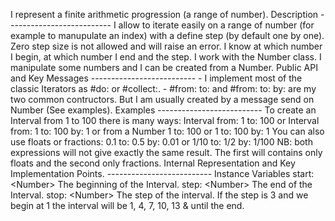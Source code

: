    I       r   e   p   r   e   s   e   n   t       a       f   i   n   i   t   e       a   r   i   t   h   m   e   t   i   c       p   r   o   g   r   e   s   s   i   o   n       (   a       r   a   n   g   e       o   f       n   u   m   b   e   r   )   .         D   e   s   c   r   i   p   t   i   o   n      -   -   -   -   -   -   -   -   -   -   -   -   -   -   -   -   -   -   -   -   -   -   -   -   -   -         I       a   l   l   o   w       t   o       i   t   e   r   a   t   e       e   a   s   i   l   y       o   n       a       r   a   n   g   e       o   f       n   u   m   b   e   r       (   f   o   r       e   x   a   m   p   l   e       t   o       m   a   n   u   p   u   l   a   t   e       a   n       i   n   d   e   x   )       w   i   t   h       a       d   e   f   i   n   e       s   t   e   p       (   b   y       d   e   f   a   u   l   t       o   n   e       b   y       o   n   e   )   .         Z   e   r   o       s   t   e   p       s   i   z   e       i   s       n   o   t       a   l   l   o   w   e   d       a   n   d       w   i   l   l       r   a   i   s   e       a   n       e   r   r   o   r   .         I       k   n   o   w       a   t       w   h   i   c   h       n   u   m   b   e   r       I       b   e   g   i   n   ,       a   t       w   h   i   c   h       n   u   m   b   e   r       I       e   n   d       a   n   d       t   h   e       s   t   e   p   .         I       w   o   r   k       w   i   t   h       t   h   e       N   u   m   b   e   r       c   l   a   s   s   .       I       m   a   n   i   p   u   l   a   t   e       s   o   m   e       n   u   m   b   e   r   s       a   n   d       I       c   a   n       b   e       c   r   e   a   t   e   d       f   r   o   m       a       N   u   m   b   e   r   .                 P   u   b   l   i   c       A   P   I       a   n   d       K   e   y       M   e   s   s   a   g   e   s      -   -   -   -   -   -   -   -   -   -   -   -   -   -   -   -   -   -   -   -   -   -   -   -   -   -         -       I       i   m   p   l   e   m   e   n   t       m   o   s   t       o   f       t   h   e       c   l   a   s   s   i   c       I   t   e   r   a   t   o   r   s       a   s       #   d   o   :       o   r       #   c   o   l   l   e   c   t   :   .         -       #   f   r   o   m   :       t   o   :       a   n   d       #   f   r   o   m   :       t   o   :       b   y   :           a   r   e       m   y       t   w   o       c   o   m   m   o   n       c   o   n   t   r   u   c   t   o   r   s   .       B   u   t       I       a   m       u   s   u   a   l   l   y       c   r   e   a   t   e   d       b   y       a       m   e   s   s   a   g   e       s   e   n   d       o   n       N   u   m   b   e   r           (   S   e   e       e   x   a   m   p   l   e   s   )   .         E   x   a   m   p   l   e   s          -   -   -   -   -   -   -   -   -   -   -   -   -   -   -   -   -   -   -   -   -   -   -   -   -   -         T   o       c   r   e   a   t   e       a   n       I   n   t   e   r   v   a   l       f   r   o   m       1       t   o       1   0   0       t   h   e   r   e       i   s       m   a   n   y       w   a   y   s   :         	   I   n   t   e   r   v   a   l       f   r   o   m   :       1       t   o   :       1   0   0      	   o   r      	   I   n   t   e   r   v   a   l       f   r   o   m   :       1       t   o   :       1   0   0       b   y   :       1      	      	   o   r       f   r   o   m       a       N   u   m   b   e   r          	      	   1       t   o   :       1   0   0          	   o   r          	   1       t   o   :       1   0   0       b   y   :       1      	      	   Y   o   u       c   a   n       a   l   s   o       u   s   e       f   l   o   a   t   s       o   r       f   r   a   c   t   i   o   n   s   :          	      	   0   .   1       t   o   :       0   .   5       b   y   :       0   .   0   1      	   o   r      	   1   /   1   0       t   o   :       1   /   2       b   y   :       1   /   1   0   0      	      	   N   B   :       b   o   t   h       e   x   p   r   e   s   s   i   o   n   s       w   i   l   l       n   o   t       g   i   v   e       e   x   a   c   t   l   y       t   h   e       s   a   m   e       r   e   s   u   l   t   .       T   h   e       f   i   r   s   t       w   i   l   l       c   o   n   t   a   i   n   s       o   n   l   y       f   l   o   a   t   s       a   n   d       t   h   e       s   e   c   o   n   d       o   n   l   y       f   r   a   c   t   i   o   n   s   .      	             I   n   t   e   r   n   a   l       R   e   p   r   e   s   e   n   t   a   t   i   o   n       a   n   d       K   e   y       I   m   p   l   e   m   e   n   t   a   t   i   o   n       P   o   i   n   t   s   .      -   -   -   -   -   -   -   -   -   -   -   -   -   -   -   -   -   -   -   -   -   -   -   -   -   -                         I   n   s   t   a   n   c   e       V   a   r   i   a   b   l   e   s      	   s   t   a   r   t   :   	   	   <   N   u   m   b   e   r   >       	   T   h   e       b   e   g   i   n   n   i   n   g       o   f       t   h   e       I   n   t   e   r   v   a   l   .      	   s   t   e   p   :   	   	   <   N   u   m   b   e   r   >       	   T   h   e       e   n   d       o   f       t   h   e       I   n   t   e   r   v   a   l   .      	   s   t   o   p   :   	   	   <   N   u   m   b   e   r   >       	   T   h   e       s   t   e   p       o   f       t   h   e       i   n   t   e   r   v   a   l   .       I   f       t   h   e       s   t   e   p       i   s       3       a   n   d       w   e       b   e   g   i   n       a   t       1       t   h   e       i   n   t   e   r   v   a   l       w   i   l   l       b   e       1   ,       4   ,       7   ,       1   0   ,       1   3   &       u   n   t   i   l       t   h   e       e   n   d   .   
